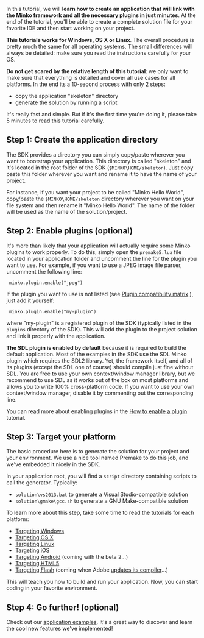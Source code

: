 In this tutorial, we will **learn how to create an application that will link with the Minko framework and all the necessary plugins in just minutes**. At the end of the tutorial, you'll be able to create a complete solution file for your favorite IDE and then start working on your project.

**This tutorials works for Windows, OS X or Linux**. The overall procedure is pretty much the same for all operating systems. The small differences will always be detailed: make sure you read the instructions carefully for your OS.

**Do not get scared by the relative length of this tutorial**: we only want to make sure that everything is detailed and cover all use cases for all platforms. In the end its a 10-second process with only 2 steps:

-   copy the application "skeleton" directory
-   generate the solution by running a script

It's really fast and simple. But if it's the first time you're doing it, please take 5 minutes to read this tutorial carefully.

Step 1: Create the application directory
----------------------------------------

The SDK provides a directory you can simply copy/paste wherever you want to bootstrap your application. This directory is called "skeleton" and it's located in the root folder of the SDK (`$MINKO\HOME/skeleton`). Just copy paste this folder wherever you want and rename it to have the name of your project.

For instance, if you want your project to be called "Minko Hello World", copy/paste the `$MINKO\HOME/skeleton` directory wherever you want on your file system and then rename it "Minko Hello World". The name of the folder will be used as the name of the solution/project.

Step 2: Enable plugins (optional)
---------------------------------

It's more than likely that your application will actually require some Minko plugins to work properly. To do this, simply open the `premake5.lua` file located in your application folder and uncomment the line for the plugin you want to use. For example, if you want to use a JPEG image file parser, uncomment the following line:


```
 minko.plugin.enable("jpeg") 
```


If the plugin you want to use is not listed (see [Plugin compatibility matrix](Plugin_compatibility_matrix.md) ), just add it yourself:


```
 minko.plugin.enable("my-plugin") 
```


where "my-plugin" is a registered plugin of the SDK (typically listed in the `plugins` directory of the SDK). This will add the plugin to the project solution and link it properly with the application.

**The SDL plugin is enabled by default** because it is required to build the default application. Most of the examples in the SDK use the SDL Minko plugin which requires the SDL2 library. Yet, the framework itself, and all of its plugins (except the SDL one of course) should compile just fine without SDL. You are free to use your own context/window manager library, but we recommend to use SDL as it works out of the box on most platforms and allows you to write 100% cross-platform code. If you want to use your own context/window manager, disable it by commenting out the corresponding line.

You can read more about enabling plugins in the [How to enable a plugin](How_to_enable_a_plugin.md) tutorial.

Step 3: Target your platform
----------------------------

The basic procedure here is to generate the solution for your project and your environment. We use a nice tool named Premake to do this job, and we've embedded it nicely in the SDK.

In your application root, you will find a `script` directory containing scripts to call the generator. Typically:

-   `solution\vs2013.bat` to generate a Visual Studio-compatible solution
-   `solution\gmake\gcc.sh` to generate a GNU Make-compatible solution

To learn more about this step, take some time to read the tutorials for each platform:

-   [Targeting Windows](Targeting_Windows.md)
-   [Targeting OS X](Targeting_OS_X.md)
-   [Targeting Linux](Targeting_Linux.md)
-   [Targeting iOS](Targeting_iOS.md)
-   [Targeting Android](Targeting_Android.md) (coming with the beta 2...)
-   [Targeting HTML5](Targeting_HTML5.md)
-   [Targeting Flash](Targeting_Flash.md) (coming when Adobe [updates its compiler](https://github.com/adobe-flash/crossbridge/issues/28)...)

This will teach you how to build and run your application. Now, you can start coding in your favorite environment.

Step 4: Go further! (optional)
------------------------------

Check out our [ application examples](Examples.md). It's a great way to discover and learn the cool new features we've implemented!

